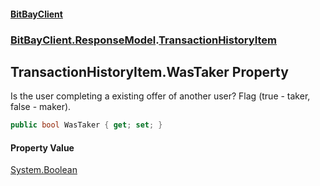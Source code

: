 #### [BitBayClient](./index.md 'index')
### [BitBayClient.ResponseModel](./BitBayClient-ResponseModel.md 'BitBayClient.ResponseModel').[TransactionHistoryItem](./BitBayClient-ResponseModel-TransactionHistoryItem.md 'BitBayClient.ResponseModel.TransactionHistoryItem')
## TransactionHistoryItem.WasTaker Property
Is the user completing a existing offer of another user? Flag (true - taker, false - maker).  
```csharp
public bool WasTaker { get; set; }
```
#### Property Value
[System.Boolean](https://docs.microsoft.com/en-us/dotnet/api/System.Boolean 'System.Boolean')  
